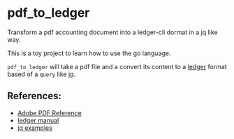 # pdf_to_ledger

Transform a pdf accounting document into a ledger-cli dormat in a jq like way.

This is a toy project to learn how to use the go language.

`pdf_to_ledger` will take a pdf file and a convert its content to a [ledger](https://www.ledger-cli.org) format based of a `query` like [jq](https://stedolan.github.io/jq).

## References:

- [Adobe PDF Reference](https://www.adobe.com/content/dam/acom/en/devnet/pdf/pdfs/pdf_reference_archives/PDFReference.pdf)
- [ledger manual](https://www.ledger-cli.org/3.0/doc/ledger3.html)
- [jq examples](https://stedolan.github.io/jq/tutorial)
